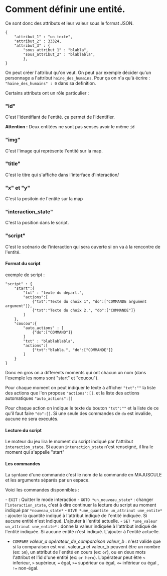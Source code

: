 # Comment définir une entité.

Ce sont donc des attributs et leur valeur sous le format JSON.

```
{
    "attribut_1" : "un texte",
    "attribut_2" : 33324,
    "attribut_3" : {
        "sous_attribut_1" : "blabla",
        "sous_attribut_2" : "blablabla",
        },
}
```

On peut créer l'attribut qu'on veut. On peut par exemple décider qu'un personnage a l'attribut `haine_des_humains`. Pour ça on n'a qu'à écrire : `"haine_des_humains" : 0` dans sa definition.

Certains attributs ont un rôle particulier :

### "id"

C'est l'identifiant de l'entité. ça permet de l'identifier.

**Attention :** Deux entitées ne sont pas sensés avoir le même `id`

### "img"

C'est l'image qui représente l'entité sur la map.

### "title"

C'est le titre qui s'affiche dans l'interface d'interaction/

### "x" et "y"

C'est la positoin de l'entité sur la map


### "interaction_state"

C'est la position dans le script.

### "script"

C'est le scénario de l'interaction qui sera ouverte si on va à la rencontre de l'entité.

#### Format du script

exemple de script :

    "script" : {
        "start":{
            "txt" : "texte du départ.",
            "actions":[
                {"txt":"Texte du choix 1", "do":["COMMANDE argument argument"]},
                {"txt":"Texte du choix 2.", "do":["COMMANDE"]}
            ]
        },
        "coucou":{
            "auto_actions" : [
                {"do":["COMMAND"]}
            ]
            "txt" : "blablablabla",
            "actions":[
                {"txt":"blabla.", "do":["COMMANDE"]}
            ]
        }
    }

Donc en gros on a differents moments qui ont chacun un nom (dans l'exemple les noms sont "start" et "coucou").

Pour chaque moment on peut indiquer le texte à afficher `"txt":""` la liste des actions que l'on propose `"actions":[]`. et la liste des actions automatiques `"auto_actions":[]`

Pour chaque action on indique le texte du bouton `"txt":""` et la liste de ce qu'il faut faire `"do":[]`. Si une seule des commandes de `do` est invalide, aucune ne sera executés.

#### Lecture du script

Le moteur du jeu lira le moment du script indiqué par l'attribut `interaction_state`. Si aucun `interaction_state` n'est renseigné, il lira le moment qui s'appelle "start"

#### Les commandes

La syntaxe d'une commande c'est le nom de la commande en MAJUSCULE et les arguments séparés par un espace.

Voici les commandes disponnibles :

- `EXIT` : Quitter le mode interaction
- `GOTO *un_nouveau_state*` : changer l'`interaction_state`, c'est à dire continuer la lecture du script au moment indiqué par `*nouveau_state*`
- `GIVE *une_quantite un_attrinut une_entite*` : ajouter la quantité indiqué à l'attribut indiqué de l'entité indiquée. Si aucune entité n'est indiqué. L'ajouter à l'entité actuelle.
- `SET *une_valeur un_attrinut une_entite*` : donne la valeur indiquée à l'attribut indiqué de l'entité indiquée. Si aucune entité n'est indiqué. L'ajouter à l'entité actuelle.
- `COMPARE` *valeur_a opérateur_de_comparaison valeur_b* : n'est valide que si la comparaison est vrai. valeur_a et valeur_b peuvent être un nombre (ex: `50`), un attribut de l'entité en cours (ex: `or`), ou en deux mots l'attribut et l'id d'une entité (ex: `or hero`). L'opérateur peut être `<` inferieur,  `>` supérieur, `=` égal, `>=` supérieur ou égal,  `<=` inférieur ou égal  , `!=` non-égal.
